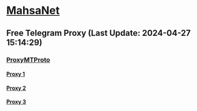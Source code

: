
# [MahsaNet](https://t.me/mahsa_net)
## Free Telegram Proxy (Last Update: 2024-04-27 15:14:29)
### [ProxyMTProto](https://t.me/ProxyMTProto)
#### [Proxy 1](tg://proxy?server=www.dynamitefireworks.space.&port=443&secret=7gAAAAAAAAAAAAAAAAAAAAB0Z2p1Lm9yZw%3D%3D)
#### [Proxy 2](tg://proxy?server=www.atlasfireworks.space.&port=443&secret=7gAAAAAAAAAAAAAAAAAAAAB0Z2p1Lm9yZw%3D%3D)
#### [Proxy 3](tg://proxy?server=www.epicfireworks.space.&port=443&secret=7gAAAAAAAAAAAAAAAAAAAAB0Z2p1Lm9yZw%3D%3D)

    